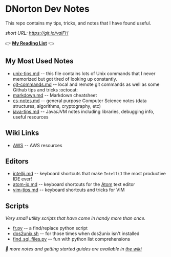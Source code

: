 DNorton Dev Notes
=================

This repo contains my tips, tricks, and notes that I have found useful.

_short URL: <https://git.io/valFH>_

:point_right: __[My Reading List](https://github.com/dnorton/dev-notes/wiki/Reading-List)__ :point_left:

## My Most Used Notes
+ [unix-tips.md](unix-tips.md) -- this file contains lots of Unix commands that I never memorized but got tired of looking up constantly.
+ [git-commands.md](git-commands.md) -- local and remote git commands as well as some Github tips and tricks :octocat:
+ [markdown.md](markdown.md) -- Markdown cheatsheet
+ [cs-notes.md](cs-notes.md) -- general purpose Computer Science notes (data structures, algorithms, cryptography, etc)
+ [java-tips.md](java-tips.md) -- Java/JVM notes including libraries, debugging info, useful resources

## Wiki Links

+ [AWS](https://github.com/dnorton/dev-notes/wiki/AWS) -- AWS resources

## Editors
+ [intellij.md](editors/intellij.md) -- keyboard shortcuts that make `IntelliJ` the most productive IDE ever!
+ [atom-io.md](editors/atom-io.md) -- keyboard shortcuts for the [Atom](http://atom.io) text editor
+ [vim-tips.md](editors/vim-tips.md) -- keyboard shortcuts and tricks for VIM

## Scripts
_Very small utility scripts that have come in handy more than once._
+ [fr.py](scripts/fr.py) -- a find/replace python script
+ [dos2unix.sh](https://gist.github.com/dnorton/bdac1f49ce1e6da8f41f) -- for those times when dos2unix isn't installed
+ [find_sql_files.py](https://gist.github.com/dnorton/fb0fa9f80b6c9d71639a) -- fun with python list comprehensions


_:notebook_with_decorative_cover: more notes and getting started guides are available in [the wiki](https://github.com/dnorton/dev-notes/wiki)_
